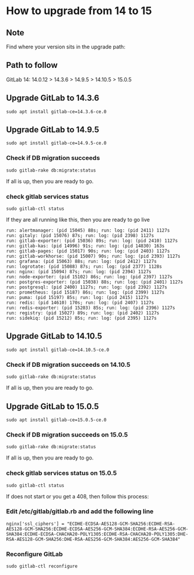 # How to upgrade from 14 to 15

## Note

Find where your version sits in the upgrade path:

## Path to follow

GitLab 14: 14.0.12 > 14.3.6 > 14.9.5 > 14.10.5 > 15.0.5

## Upgrade GitLab to 14.3.6

```shell
sudo apt install gitlab-ce=14.3.6-ce.0
```

## Upgrade GitLab to 14.9.5

```shell
sudo apt install gitlab-ce=14.9.5-ce.0
```

### Check if DB migration succeeds

```shell
sudo gitlab-rake db:migrate:status
```
If all is up, then you are ready to go.

### check gitlab services status

```shell
sudo gitlab-ctl status
```

If they are all running like this, then you are ready to go live
```shell
run: alertmanager: (pid 15045) 88s; run: log: (pid 2411) 1127s
run: gitaly: (pid 15076) 87s; run: log: (pid 2398) 1127s
run: gitlab-exporter: (pid 15036) 89s; run: log: (pid 2410) 1127s
run: gitlab-kas: (pid 14996) 91s; run: log: (pid 14830) 163s
run: gitlab-pages: (pid 15017) 90s; run: log: (pid 2403) 1127s
run: gitlab-workhorse: (pid 15007) 90s; run: log: (pid 2393) 1127s
run: grafana: (pid 15063) 88s; run: log: (pid 2412) 1127s
run: logrotate: (pid 15088) 87s; run: log: (pid 2377) 1128s
run: nginx: (pid 15094) 87s; run: log: (pid 2394) 1127s
run: node-exporter: (pid 15102) 86s; run: log: (pid 2397) 1127s
run: postgres-exporter: (pid 15038) 88s; run: log: (pid 2401) 1127s
run: postgresql: (pid 2400) 1127s; run: log: (pid 2392) 1127s
run: prometheus: (pid 15187) 86s; run: log: (pid 2399) 1127s
run: puma: (pid 15197) 85s; run: log: (pid 2415) 1127s
run: redis: (pid 14610) 170s; run: log: (pid 2407) 1127s
run: redis-exporter: (pid 15203) 85s; run: log: (pid 2396) 1127s
run: registry: (pid 15027) 89s; run: log: (pid 2402) 1127s
run: sidekiq: (pid 15212) 85s; run: log: (pid 2395) 1127s
```

## Upgrade GitLab to 14.10.5

```shell
sudo apt install gitlab-ce=14.10.5-ce.0
```

### Check if DB migration succeeds on 14.10.5

```shell
sudo gitlab-rake db:migrate:status
```
If all is up, then you are ready to go.

## Upgrade GitLab to 15.0.5

```shell
sudo apt install gitlab-ce=15.0.5-ce.0
```

### Check if DB migration succeeds on 15.0.5

```shell
sudo gitlab-rake db:migrate:status
```
If all is up, then you are ready to go.

### check gitlab services status on 15.0.5

```shell
sudo gitlab-ctl status
```


If does not start or you get a 408, then follow this process:

### Edit /etc/gitlab/gitlab.rb and add the following line

```shell
nginx['ssl_ciphers'] = "ECDHE-ECDSA-AES128-GCM-SHA256:ECDHE-RSA-AES128-GCM-SHA256:ECDHE-ECDSA-AES256-GCM-SHA384:ECDHE-RSA-AES256-GCM-SHA384:ECDHE-ECDSA-CHACHA20-POLY1305:ECDHE-RSA-CHACHA20-POLY1305:DHE-RSA-AES128-GCM-SHA256:DHE-RSA-AES256-GCM-SHA384:AES256-GCM-SHA384"
```

### Reconfigure GitLab

```shell
sudo gitlab-ctl reconfigure
```

